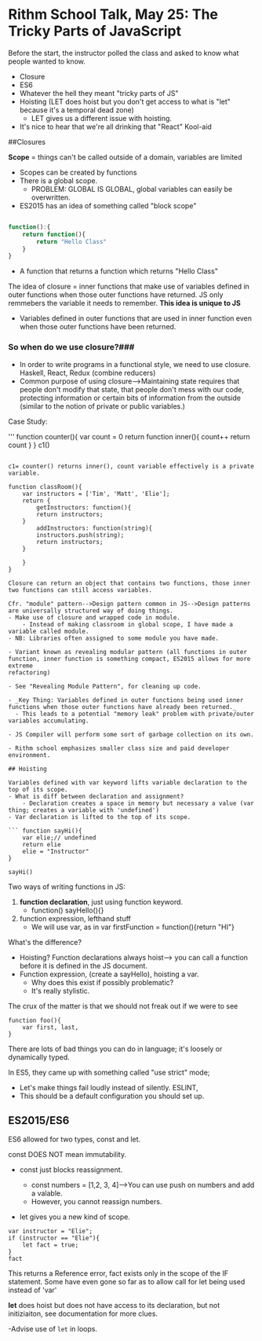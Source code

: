 # Rithm School Talk, May 25: The Tricky Parts of JavaScript #

Before the start, the instructor polled the class and asked to know what people wanted to know.
- Closure
- ES6
- Whatever the hell they meant "tricky parts of JS"
- Hoisting (LET does hoist but you don't get access to what is "let" because it's a temporal dead zone)
	- LET gives us a different issue with hoisting. 
- It's nice to hear that we're all drinking that "React" Kool-aid

##Closures

**Scope** = things can't be called outside of a domain, variables are limited 
- Scopes can be created by functions
- There is a global scope. 
  - PROBLEM: GLOBAL IS GLOBAL, global variables can easily be overwritten. 
- ES2015 has an idea of something called "block scope"

```javascript

function():{
	return function(){
		return "Hello Class"
	}
}

```

- A function that returns a function which returns "Hello Class"

The idea of closure = inner functions that make use of variables defined in outer functions when those outer functions have returned. JS only remmebers 
the variable it needs to remember. **This idea is unique to JS**
- Variables defined in outer functions that are used in inner function even when those outer functions have been returned. 

### So when do we use closure?###
- In order to write programs in a functional style, we need to use closure. Haskell, React, Redux (combine reducers)
- Common purpose of using closure-->Maintaining state requires that people don't modify that state, that people don't mess with our code, protecting information or certain bits of information from the outside (similar to the notion of private or public variables.)

Case Study:

'''
function counter(){
	var count = 0
	return function inner(){
		count++
		return count
}
}
c1()
```

c1= counter() returns inner(), count variable effectively is a private variable. 

function classRoom(){
	var instructors = ['Tim', 'Matt', 'Elie'];
	return {
		getInstructors: function(){
		return instructors;
	}
		addInstructors: function(string){
		instructors.push(string);
		return instructors;
	}

	}
}

Closure can return an object that contains two functions, those inner two functions can still access variables.

Cfr. "module" pattern-->Design pattern common in JS-->Design patterns are universally structured way of doing things. 
- Make use of closure and wrapped code in module. 
	- Instead of making classroom in global scope, I have made a variable called module. 
- NB: Libraries often assigned to some module you have made. 

- Variant known as revealing modular pattern (all functions in outer function, inner function is something compact, ES2015 allows for more extreme 
refactoring)

- See "Revealing Module Pattern", for cleaning up code. 

- _Key Thing: Variables defined in outer functions being used inner functions when those outer functions have already been returned._
  - This leads to a potential "memory leak" problem with private/outer variables accumulating. 

- JS Compiler will perform some sort of garbage collection on its own. 

- Rithm school emphasizes smaller class size and paid developer environment. 

## Hoisting

Variables defined with var keyword lifts variable declaration to the top of its scope. 
- What is diff between declaration and assignment? 
	- Declaration creates a space in memory but necessary a value (var thing; creates a variable with 'undefined')
- Var declaration is lifted to the top of its scope.

``` function sayHi(){
	var elie;// undefined
	return elie
	elie = "Instructor"
}

sayHi()
```

Two ways of writing functions in JS:
1. **function declaration**, just using function keyword.
	- function() sayHello(){}
2. function expression, lefthand stuff
	- We will use var, as in var firstFunction  = function(){return "HI"}

What's the difference? 
- Hoisting? Function declarations always hoist--> you can call a function before it is defined in the JS document.
- Function expression, (create a sayHello), hoisting a var. 
	- Why does this exist if possibly problematic? 
	- It's really stylistic.


The crux of the matter is that we should not freak out if we were to see 
``` 
function foo(){
	var first, last, 
}
```

There are lots of bad things you can do in language; it's loosely or dynamically typed. 

In ES5, they came up with something called "use strict" mode; 
- Let's make things fail loudly instead of silently.  ESLINT, 
- This should be a default configuration you should set up. 

## ES2015/ES6 ##

ES6 allowed for two types, const and let.

const DOES NOT mean immutability. 
- const just blocks reassignment. 
	- const numbers = [1,2, 3, 4]-->You can use push on numbers and add a valable. 
	- However, you cannot reassign numbers.

- let gives you a new kind of scope. 
```
var instructor = "Elie";
if (instructor == "Elie"){
	let fact = true;
}
fact 
```
This returns a Reference error, fact exists only in the scope of the IF statement. 
Some have even gone so far as to allow call for let being used instead of 'var'

**let** does hoist but does not have access to its declaration, but not initiziaiton, see documentation for more clues. 

-Advise use of ```let``` in loops. 